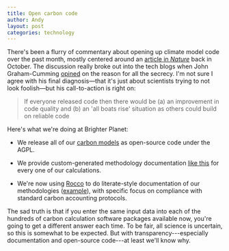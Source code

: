 ```yaml
---
title: Open carbon code
author: Andy
layout: post
categories: technology
---
```


There's been a flurry of commentary about opening up climate model code over the past month, mostly centered around an [article in _Nature_](http://www.nature.com/news/2010/101013/full/467775a.html) back in October. The discussion really broke out into the tech blogs when John Graham-Cumming [opined](http://blog.jgc.org/2010/11/real-reason-climate-scientists-dont.html) on the reason for all the secrecy. I'm not sure I agree with his final diagnosis&mdash;that it's just about scientists trying to not look foolish&mdash;but his call-to-action is right on:

> If everyone released code then there would be (a) an improvement in code
> quality and (b) an 'all boats rise' situation as others could build on
> reliable code

Here's what we're doing at Brighter Planet:

* We release all of our [carbon models](http://carbon.brighterplanet.com/science) as open-source code under the AGPL.

* We provide custom-generated methodology documentation [like this](http://carbon.brighterplanet.com/flights?origin_airport%5Biata_code%5D=JAC&destination_airport%5Biata_code%5D=SFO) for every one of our calculations.

* We're now using [Rocco](http://rtomayko.github.com/rocco/) to do literate-style documentation of our methodologies ([example](http://brighterplanet.github.com/flight/carbon_model.html)), with specific focus on compliance with standard carbon accounting protocols.

The sad truth is that if you enter the same input data into each of the hundreds of carbon calculation software packages available now, you're going to get a different answer each time. To be fair, all science is uncertain, so this is somewhat to be expected. But with transparency---especially documentation and open-source code---at least we'll know why.
